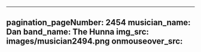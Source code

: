 ------
pagination_pageNumber: 2454
musician_name: Dan
band_name: The Hunna
img_src: images/musician2494.png
onmouseover_src: 
------